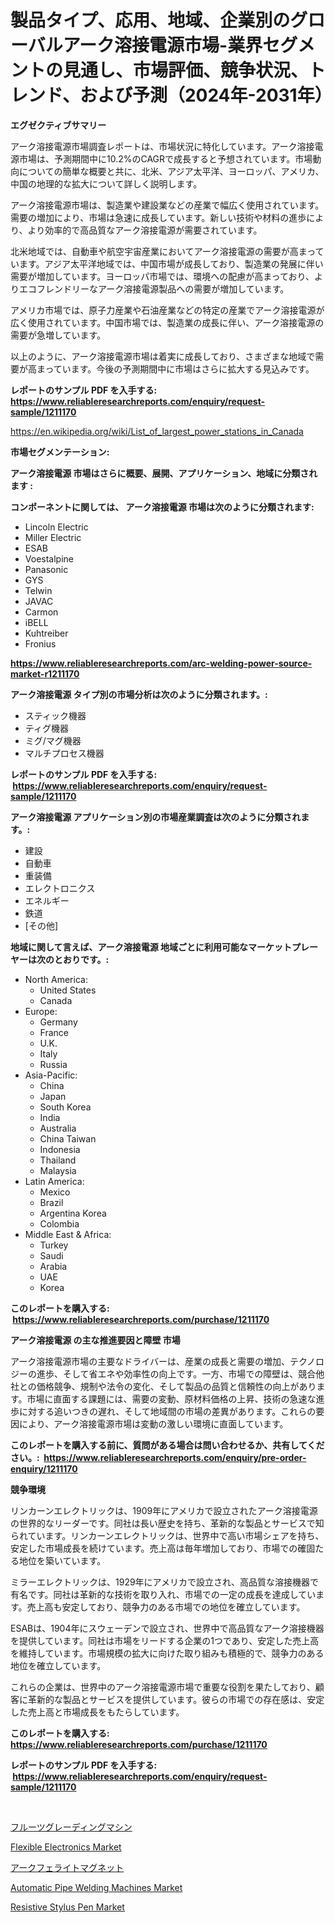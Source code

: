 <p><h1>製品タイプ、応用、地域、企業別のグローバルアーク溶接電源市場-業界セグメントの見通し、市場評価、競争状況、トレンド、および予測（2024年-2031年）</h1></p><p><strong>エグゼクティブサマリー</strong></p>
<p><p>アーク溶接電源市場調査レポートは、市場状況に特化しています。アーク溶接電源市場は、予測期間中に10.2%のCAGRで成長すると予想されています。市場動向についての簡単な概要と共に、北米、アジア太平洋、ヨーロッパ、アメリカ、中国の地理的な拡大について詳しく説明します。</p><p>アーク溶接電源市場は、製造業や建設業などの産業で幅広く使用されています。需要の増加により、市場は急速に成長しています。新しい技術や材料の進歩により、より効率的で高品質なアーク溶接電源が需要されています。</p><p>北米地域では、自動車や航空宇宙産業においてアーク溶接電源の需要が高まっています。アジア太平洋地域では、中国市場が成長しており、製造業の発展に伴い需要が増加しています。ヨーロッパ市場では、環境への配慮が高まっており、よりエコフレンドリーなアーク溶接電源製品への需要が増加しています。</p><p>アメリカ市場では、原子力産業や石油産業などの特定の産業でアーク溶接電源が広く使用されています。中国市場では、製造業の成長に伴い、アーク溶接電源の需要が急増しています。</p><p>以上のように、アーク溶接電源市場は着実に成長しており、さまざまな地域で需要が高まっています。今後の予測期間中に市場はさらに拡大する見込みです。</p></p>
<p><strong>レポートのサンプル PDF を入手する: <a href="https://www.reliableresearchreports.com/enquiry/request-sample/1211170">https://www.reliableresearchreports.com/enquiry/request-sample/1211170</a></strong></p>
<p><a href="https://en.wikipedia.org/wiki/List_of_largest_power_stations_in_Canada">https://en.wikipedia.org/wiki/List_of_largest_power_stations_in_Canada</a></p>
<p><strong>市場セグメンテーション:</strong></p>
<p><strong> アーク溶接電源 市場はさらに概要、展開、アプリケーション、地域に分類されます :</strong></p>
<p><strong>コンポーネントに関しては、 アーク溶接電源 市場は次のように分類されます: &nbsp;</strong></p>
<p><ul><li>Lincoln Electric</li><li>Miller Electric</li><li>ESAB</li><li>Voestalpine</li><li>Panasonic</li><li>GYS</li><li>Telwin</li><li>JAVAC</li><li>Carmon</li><li>iBELL</li><li>Kuhtreiber</li><li>Fronius</li></ul></p>
<p><strong><a href="https://www.reliableresearchreports.com/arc-welding-power-source-market-r1211170">https://www.reliableresearchreports.com/arc-welding-power-source-market-r1211170</a></strong></p>
<p><strong> アーク溶接電源 タイプ別の市場分析は次のように分類されます。:</strong></p>
<p><ul><li>スティック機器</li><li>ティグ機器</li><li>ミグ/マグ機器</li><li>マルチプロセス機器</li></ul></p>
<p><strong>レポートのサンプル PDF を入手する: &nbsp;<a href="https://www.reliableresearchreports.com/enquiry/request-sample/1211170">https://www.reliableresearchreports.com/enquiry/request-sample/1211170</a></strong></p>
<p><strong> アーク溶接電源 アプリケーション別の市場産業調査は次のように分類されます。:</strong></p>
<p><ul><li>建設</li><li>自動車</li><li>重装備</li><li>エレクトロニクス</li><li>エネルギー</li><li>鉄道</li><li>[その他]</li></ul></p>
<p><strong>地域に関して言えば、アーク溶接電源 地域ごとに利用可能なマーケットプレーヤーは次のとおりです。:</strong></p>
<p><ul>
    <li>
        North America:
        <ul>
            <li>United States</li>
            <li>Canada</li>
        </ul>
    </li>
    <li>
        Europe:
        <ul>
            <li>Germany</li>
            <li>France</li>
            <li>U.K.</li>
            <li>Italy</li>
            <li>Russia</li>
        </ul>
    </li>
    <li>
        Asia-Pacific:
        <ul>
            <li>China</li>
            <li>Japan</li>
            <li>South Korea</li>
            <li>India</li>
            <li>Australia</li>
            <li>China Taiwan</li>
            <li>Indonesia</li>
            <li>Thailand</li>
            <li>Malaysia</li>
        </ul>
    </li>
    <li>
        Latin America:
        <ul>
            <li>Mexico</li>
            <li>Brazil</li>
            <li>Argentina Korea</li>
            <li>Colombia</li>
        </ul>
    </li>
    <li>
        Middle East & Africa:
        <ul>
            <li>Turkey</li>
            <li>Saudi</li>
            <li>Arabia</li>
            <li>UAE</li>
            <li>Korea</li>
        </ul>
    </li>
    </ul></p>
<p><strong>このレポートを購入する: &nbsp;<a href="https://www.reliableresearchreports.com/purchase/1211170">https://www.reliableresearchreports.com/purchase/1211170</a></strong></p>
<p><strong>アーク溶接電源 の主な推進要因と障壁 市場</strong></p>
<p><p>アーク溶接電源市場の主要なドライバーは、産業の成長と需要の増加、テクノロジーの進歩、そして省エネや効率性の向上です。一方、市場での障壁は、競合他社との価格競争、規制や法令の変化、そして製品の品質と信頼性の向上があります。市場に直面する課題には、需要の変動、原材料価格の上昇、技術の急速な進歩に対する追いつきの遅れ、そして地域間の市場の差異があります。これらの要因により、アーク溶接電源市場は変動の激しい環境に直面しています。</p></p>
<p><strong>このレポートを購入する前に、質問がある場合は問い合わせるか、共有してください。:&nbsp; <a href="https://www.reliableresearchreports.com/enquiry/pre-order-enquiry/1211170">https://www.reliableresearchreports.com/enquiry/pre-order-enquiry/1211170</a></strong></p>
<p><strong>競争環境</strong></p>
<p><p>リンカーンエレクトリックは、1909年にアメリカで設立されたアーク溶接電源の世界的なリーダーです。同社は長い歴史を持ち、革新的な製品とサービスで知られています。リンカーンエレクトリックは、世界中で高い市場シェアを持ち、安定した市場成長を続けています。売上高は毎年増加しており、市場での確固たる地位を築いています。</p><p>ミラーエレクトリックは、1929年にアメリカで設立され、高品質な溶接機器で有名です。同社は革新的な技術を取り入れ、市場での一定の成長を達成しています。売上高も安定しており、競争力のある市場での地位を確立しています。</p><p>ESABは、1904年にスウェーデンで設立され、世界中で高品質なアーク溶接機器を提供しています。同社は市場をリードする企業の1つであり、安定した売上高を維持しています。市場規模の拡大に向けた取り組みも積極的で、競争力のある地位を確立しています。</p><p>これらの企業は、世界中のアーク溶接電源市場で重要な役割を果たしており、顧客に革新的な製品とサービスを提供しています。彼らの市場での存在感は、安定した売上高と市場成長をもたらしています。</p></p>
<p><strong>このレポートを購入する: &nbsp; <a href="https://www.reliableresearchreports.com/purchase/1211170">https://www.reliableresearchreports.com/purchase/1211170</a></strong></p>
<p><strong>レポートのサンプル PDF を入手する: &nbsp;<a href="https://www.reliableresearchreports.com/enquiry/request-sample/1211170">https://www.reliableresearchreports.com/enquiry/request-sample/1211170</a></strong><strong></strong></p>
<p>&nbsp;</p>
<p><p><a href="https://github.com/MosesSpinka1914/Market-Research-Report-List-2/blob/main/5741361149842.md">フルーツグレーディングマシン</a></p><p><a href="https://github.com/brentleyjimmiealvaradoz4l1rea/Market-Research-Report-List-3/blob/main/flexible-electronics-market.md">Flexible Electronics Market</a></p><p><a href="https://github.com/RudyBoyer2017/Market-Research-Report-List-1/blob/main/2103740149843.md">アークフェライトマグネット</a></p><p><a href="https://issuu.com/reportprime-2/docs/automatic-pipe-welding-machines-market-size-2030.p">Automatic Pipe Welding Machines Market</a></p><p><a href="https://github.com/khayangel/Market-Research-Report-List-3/blob/main/resistive-stylus-pen-market.md">Resistive Stylus Pen Market</a></p></p>